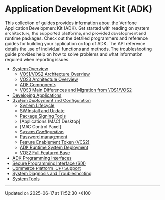 # Application Development Kit (ADK)

This collection of guides provides information about the Verifone Application Development Kit (ADK). Get started with reading on system architecture, the supported platforms, and provided development and runtime packages. Check out the detailed programmers and reference guides for building your application on top of ADK. The API reference details the use of individual functions and methods. The troubleshooting guide provides help on how to solve problems and what information required when reporting issues.

- [System Overview](system_overview.md#page-system-overview)
    - [VOS1/VOS2 Architecture Overview](pg_all_architecture.md#page-pg-all-architecture)
    - [VOS3 Architecture Overview](pg_vos3_architecture.md#page-pg-vos3-architecture)
    - [ADK Components](pg_all_components.md#page-pg-all-components)
    - [VOS3 Main Differences and Migration from VOS1/VOS2](pg_vos3_differences.md#page-pg-vos3-differences)
- [Developing Applications](developing_applications.md#page-developing-applications)
- [System Deployment and Configuration](system_deployment_and_configuration.md#page-system-deployment-and-configuration)
    - [System Lifecycle](pg_system_lifecycle.md#page-pg-system-lifecycle)
    - [SW Install and Update](pg_sw_install_and_update.md#page-pg-sw-install-and-update)
    - [Package Signing Tools](pg_package_signing.md#page-pg-package-signing)
    - [Applications (MAC) Desktop]
    - [MAC Control Panel]
    - [System Configuration](pg_system_configuration.md#page-pg-system-configuration)
    - [Password management](pg_password_management.md#page-pg-password-management)
    - [Feature Enablement Token (VOS2)](pg_feature_enablement_token.md#page-pg-feature-enablement-token)
    - [ADK Runtime System Deployment](pg_all_deployment.md#page-pg-all-deployment)
    - [VOS2 Full Featured Base](pg_engage_ffbase.md#page-pg-engage-ffbase)
- [ADK Programming Interfaces](adk_programming_interfaces.md#page-adk-programming-interfaces)
- [Secure Programming Interface (SDI)](secure_programming_interface.md#page-secure-programming-interface)
- [Commerce Platform (CP) Support](cp_support.md#page-cp-support)
- [System Diagnosis and Troubleshooting](pg_system_diagnosis_and_troubleshooting.md#page-pg-system-diagnosis-and-troubleshooting)
- [System Tools](pg_system_tools.md#page-pg-system-tools)

-------------------------------

Updated on 2025-06-17 at 11:52:30 +0100
